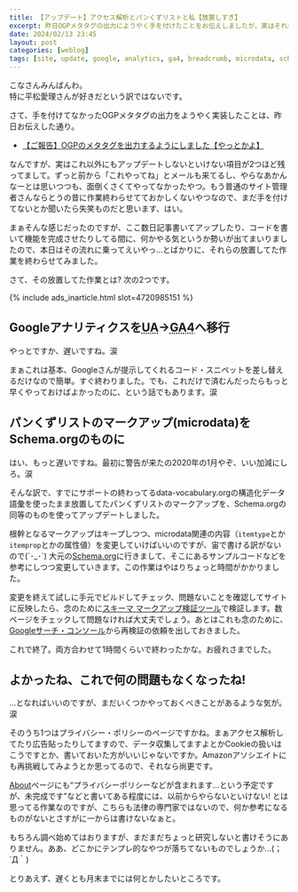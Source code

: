 ```yaml
---
title: 【アップデート】アクセス解析とパンくずリストと私【放置しすぎ】
excerpt: 昨日OGPメタタグの出力にようやく手を付けたことをお伝えしましたが、実はそれ以外にもアップデートが必要なのにずっと放置してた項目が2つもありまして、それを数日前からの勢いにも乗って本日えいやっ…と作業して終わらせてみましたよ、という報告です。
date: 2024/02/13 23:45
layout: post
categories: [weblog]
tags: [site, update, google, analytics, ga4, breadcrumb, microdata, schema.org]
---
```

こなさんみんばんわ。  
特に平松愛理さんが好きだという訳ではないです。

さて、手を付けてなかったOGPメタタグの出力をようやく実装したことは、昨日お伝えした通り。

- [【ご報告】OGPのメタタグを出力するようにしました【やっとかよ】][yesterday]

[yesterday]: /weblog/2024021201/

なんですが、実はこれ以外にもアップデートしないといけない項目が2つほど残ってまして。ずっと前から「これやってね」とメールも来てるし、やらなあかんなーとは思いつつも、面倒くさくてやってなかったやつ。もう普通のサイト管理者さんならとうの昔に作業終わらせてておかしくないやつなので、まだ手を付けてないとか聞いたら失笑ものだと思います、はい。

まぁそんな感じだったのですが、ここ数日記事書いてアップしたり、コードを書いて機能を完成させたりしてる間に、何かやる気というか勢いが出てまいりましたので、本日はその流れに乗ってえいやっ…とばかりに、それらの放置してた作業を終わらせてみました。

さて、その放置してた作業とは? 次の2つです。

{% include ads_inarticle.html slot=4720985151 %}


## Googleアナリティクスを<abbr title="Universal Analytics">UA</abbr>→<abbr title="Google Analytics 4">GA4</abbr>へ移行

やっとですか、遅いですね。涙

まぁこれは基本、Googleさんが提示してくれるコード・スニペットを差し替えるだけなので簡単。すぐ終わりました。でも、これだけで済むんだったらもっと早くやっておけばよかったのに、という話でもあります。涙


## パンくずリストのマークアップ(microdata)をSchema.orgのものに

はい、もっと遅いですね。最初に警告が来たの2020年の1月やぞ、いい加減にしろ。涙

そんな訳で、すでにサポートの終わってるdata-vocabulary.orgの構造化データ語彙を使ったまま放置してたパンくずリストのマークアップを、Schema.orgの同等のものを使ってアップデートしました。

根幹となるマークアップはキープしつつ、microdata関連の内容（`itemtype`とか`itemprop`とかの属性値）を変更していけばいいのですが、宙で書ける訳がないので(´･_･`) 大元の[Schema.org][]に行きまして、そこにあるサンプルコードなどを参考にしつつ変更していきます。この作業はやはりちょっと時間がかかりました。

[Data-Vocabulary.org]: https://data-vocabulary.org/
[Schema.org]: https://schema.org/

変更を終えて試しに手元でビルドしてチェック、問題ないことを確認してサイトに反映したら、念のために[スキーマ マークアップ検証ツール][validator]で検証します。数ページをチェックして問題なければ大丈夫でしょう。あとはこれも念のために、[Googleサーチ・コンソール][console]から再検証の依頼を出しておきました。

[validator]: https://validator.schema.org/
[console]: https://search.google.com/search-console

これで終了。両方合わせて1時間くらいで終わったかな。お疲れさまでした。


## よかったね、これで何の問題もなくなったね!

…となればいいのですが、まだいくつかやっておくべきことがあるような気が。涙

そのうち1つはプライバシー・ポリシーのページですかね。まぁアクセス解析してたり広告貼ったりしてますので、データ収集してますよとかCookieの扱いはこうですとか、書いておいた方がいいじゃないですか。Amazonアソシエイトにも再挑戦してみようとか思ってるので、それなら尚更です。

[About][]ページにも<q cite="https://jeffreyfrancesco.org/about/">プライバシーポリシーなどが含まれます…という予定ですが、未完成です</q>などと書いてある程度には、以前からやらないといけない! とは思ってる作業なのですが、こちらも法律の専門家ではないので、何か参考になるものがないとさすがに一からは書けないなぁと。

もちろん調べ始めてはおりますが、まだまだちょっと研究しないと書けそうにありません。ああ、どこかにテンプレ的なやつが落ちてないものでしょうか…(；´Д｀)

[About]: /about/

とりあえず、遅くとも月末までには何とかしたいところです。
